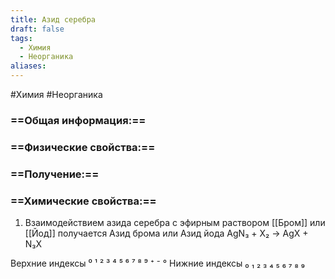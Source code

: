 ```yaml
---
title: Азид серебра
draft: false
tags:
  - Химия
  - Неорганика
aliases:
---
```

#Химия #Неорганика 
### ==Общая информация:==
### ==Физические свойства:==
### ==Получение:==
### ==Химические свойства:==
1. Взаимодействием азида серебра с эфирным раствором [[Бром]] или [[Йод]] получается Азид брома или Азид йода
						AgN₃ + X₂ → AgX + N₃X

Верхние индексы ⁰ ¹ ² ³ ⁴ ⁵ ⁶ ⁷ ⁸ ⁹ ⁺ ⁻ °
Нижние индексы ₀ ₁ ₂ ₃ ₄ ₅ ₆ ₇ ₈ ₉ 
